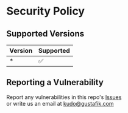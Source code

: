 # Security Policy

## Supported Versions

| Version | Supported          |
| ------- | ------------------ |
|  *  | :white_check_mark: |

## Reporting a Vulnerability

Report any vulnerabilities in this repo's [Issues](https://github.com/KudoTeam/KudoEngine/issues)  
or write us an email at kudo@gustafik.com
